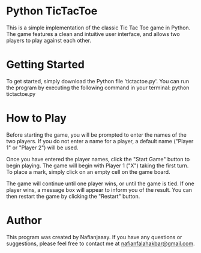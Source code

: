 # Python TicTacToe
This is a simple implementation of the classic Tic Tac Toe game in Python. The game features a clean and intuitive user interface, and allows two players to play against each other.

# Getting Started
To get started, simply download the Python file 'tictactoe.py'. You can run the program by executing the following command in your terminal:
python tictactoe.py

# How to Play
Before starting the game, you will be prompted to enter the names of the two players. If you do not enter a name for a player, a default name ("Player 1" or "Player 2") will be used.

Once you have entered the player names, click the "Start Game" button to begin playing. The game will begin with Player 1 ("X") taking the first turn. To place a mark, simply click on an empty cell on the game board.

The game will continue until one player wins, or until the game is tied. If one player wins, a message box will appear to inform you of the result. You can then restart the game by clicking the "Restart" button.

# Author
This program was created by Nafianjaaay. If you have any questions or suggestions, please feel free to contact me at nafianfalahakbar@gmail.com.
